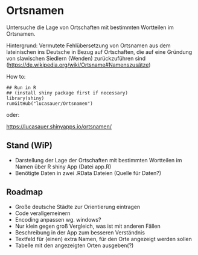 # Ortsnamen

Untersuche die Lage von Ortschaften mit bestimmten Wortteilen im Ortsnamen.

Hintergrund: Vermutete Fehlübersetzung von Ortsnamen aus dem lateinischen ins 
Deutsche in Bezug auf Ortschaften, die auf eine Gründung von slawischen Siedlern
(Wenden) zurückzuführen sind (https://de.wikipedia.org/wiki/Ortsname#Namenszusätze)

How to:
```
## Run in R 
## (install shiny package first if necessary)
library(shiny)
runGitHub("lucasauer/Ortsnamen")
```
oder:

https://lucasauer.shinyapps.io/ortsnamen/


## Stand (WiP)

* Darstellung der Lage der Ortschaften mit bestimmten Wortteilen im Namen über R shiny App (Datei app.R)
* Benötigte Daten in zwei .RData Dateien (Quelle für Daten?)


## Roadmap

* Große deutsche Städte zur Orientierung eintragen
* Code verallgemeinern
* Encoding anpassen wg. windows?
* Nur klein gegen groß Vergleich, was ist mit anderen Fällen
* Beschreibung in der App zum besseren Verständnis
* Textfeld für (einen) extra Namen, für den Orte angezeigt werden sollen
* Tabelle mit den angezeigten Orten ausgeben(?)
